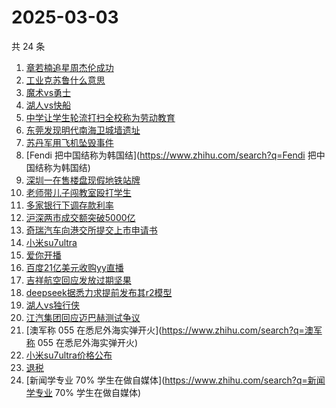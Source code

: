 # 2025-03-03

共 24 条

<!-- BEGIN ZHIHUSEARCH -->
<!-- 最后更新时间 Mon Mar 03 2025 15:12:17 GMT+0800 (China Standard Time) -->
1. [章若楠追星周杰伦成功](https://www.zhihu.com/search?q=章若楠追星周杰伦成功)
1. [工业克苏鲁什么意思](https://www.zhihu.com/search?q=工业克苏鲁什么意思)
1. [魔术vs勇士](https://www.zhihu.com/search?q=魔术vs勇士)
1. [湖人vs快船](https://www.zhihu.com/search?q=湖人vs快船)
1. [中学让学生轮流打扫全校称为劳动教育](https://www.zhihu.com/search?q=中学让学生轮流打扫全校称为劳动教育)
1. [东莞发现明代南海卫城墙遗址](https://www.zhihu.com/search?q=东莞发现明代南海卫城墙遗址)
1. [苏丹军用飞机坠毁事件](https://www.zhihu.com/search?q=苏丹军用飞机坠毁事件)
1. [Fendi 把中国结称为韩国结](https://www.zhihu.com/search?q=Fendi 把中国结称为韩国结)
1. [深圳一在售楼盘现假地铁站牌](https://www.zhihu.com/search?q=深圳一在售楼盘现假地铁站牌)
1. [老师带儿子闯教室殴打学生](https://www.zhihu.com/search?q=老师带儿子闯教室殴打学生)
1. [多家银行下调存款利率](https://www.zhihu.com/search?q=多家银行下调存款利率)
1. [沪深两市成交额突破5000亿](https://www.zhihu.com/search?q=沪深两市成交额突破5000亿)
1. [奇瑞汽车向港交所提交上市申请书](https://www.zhihu.com/search?q=奇瑞汽车向港交所提交上市申请书)
1. [小米su7ultra](https://www.zhihu.com/search?q=小米su7ultra)
1. [爱你开播](https://www.zhihu.com/search?q=爱你开播)
1. [百度21亿美元收购yy直播](https://www.zhihu.com/search?q=百度21亿美元收购yy直播)
1. [吉祥航空回应发放过期坚果](https://www.zhihu.com/search?q=吉祥航空回应发放过期坚果)
1. [deepseek据悉力求提前发布其r2模型](https://www.zhihu.com/search?q=deepseek据悉力求提前发布其r2模型)
1. [湖人vs独行侠](https://www.zhihu.com/search?q=湖人vs独行侠)
1. [江汽集团回应迈巴赫测试争议](https://www.zhihu.com/search?q=江汽集团回应迈巴赫测试争议)
1. [澳军称 055 在悉尼外海实弹开火](https://www.zhihu.com/search?q=澳军称 055 在悉尼外海实弹开火)
1. [小米su7ultra价格公布](https://www.zhihu.com/search?q=小米su7ultra价格公布)
1. [退税](https://www.zhihu.com/search?q=退税)
1. [新闻学专业 70% 学生在做自媒体](https://www.zhihu.com/search?q=新闻学专业 70% 学生在做自媒体)
<!-- END ZHIHUSEARCH -->
